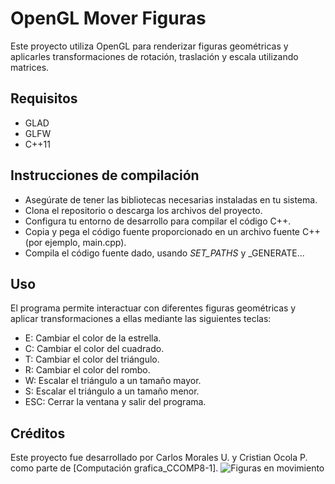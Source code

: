 # OpenGL Mover Figuras
Este proyecto utiliza OpenGL para renderizar figuras geométricas y aplicarles transformaciones de rotación, traslación y escala utilizando matrices.

## Requisitos
* GLAD
* GLFW
* C++11
## Instrucciones de compilación
* Asegúrate de tener las bibliotecas necesarias instaladas en tu sistema.
* Clona el repositorio o descarga los archivos del proyecto.
* Configura tu entorno de desarrollo para compilar el código C++.
* Copia y pega el código fuente proporcionado en un archivo fuente C++ (por ejemplo, main.cpp).
* Compila el código fuente dado, usando _SET_PATHS_ y _GENERATE...
## Uso
El programa permite interactuar con diferentes figuras geométricas y aplicar transformaciones a ellas mediante las siguientes teclas:

* E: Cambiar el color de la estrella.
* C: Cambiar el color del cuadrado.
* T: Cambiar el color del triángulo.
* R: Cambiar el color del rombo.
* W: Escalar el triángulo a un tamaño mayor.
* S: Escalar el triángulo a un tamaño menor.
* ESC: Cerrar la ventana y salir del programa.
## Créditos
Este proyecto fue desarrollado por Carlos Morales U. y Cristian Ocola P. como parte de [Computación grafica_CCOMP8-1].
![Figuras en movimiento](/imagen.jpg)
